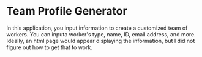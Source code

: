 # Team Profile Generator

In this application, you input information to create a customized team of workers. You can inputa worker's type, name, ID, email address, and more. Ideally, an html page would appear displaying the information, but I did not figure out how to get that to work.
